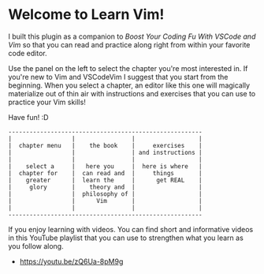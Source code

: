 # Welcome to Learn Vim!

I built this plugin as a companion to _Boost Your Coding Fu With VSCode and Vim_ so that you can read and practice along right from within your favorite code editor.

Use the panel on the left to select the chapter you're most interested in. If you're new to Vim and VSCodeVim I suggest that you start from the beginning. When you select a chapter, an editor like this one will magically materialize out of thin air with instructions and exercises that you can use to practice your Vim skills!

Have fun! :D

```
-------------------------------------------------------
|                 |                |                  |
|  chapter menu   |    the book    |     exercises    |
|                 |                | and instructions |
|                 |                |                  |
|    select a     |   here you     |  here is where   |
|  chapter for    |  can read and  |     things       |
|    greater      |  learn the     |      get REAL    |
|     glory       |    theory and  |                  |
|                 |  philosophy of |                  |
|                 |      Vim       |                  |
|                 |                |                  |
-------------------------------------------------------
```

If you enjoy learning with videos. You can find short and informative videos in this YouTube playlist that you can use to strengthen what you learn as you follow along.

- https://youtu.be/zQ6Ua-8pM9g
